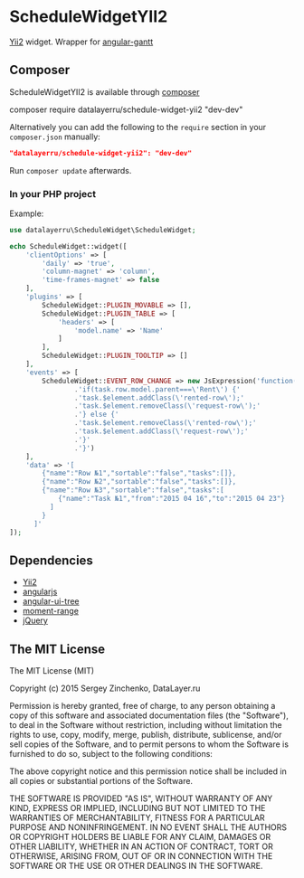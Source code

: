 # ScheduleWidgetYII2
[Yii2](http://www.yiiframework.com/) widget. Wrapper for [angular-gantt](http://www.angular-gantt.com)

## Composer

ScheduleWidgetYII2 is available through [composer](https://getcomposer.org/)

  composer require datalayerru/schedule-widget-yii2 "dev-dev"
  
Alternatively you can add the following to the `require` section in your `composer.json` manually:

```json
"datalayerru/schedule-widget-yii2": "dev-dev"
```

Run `composer update` afterwards.

### In your PHP project

Example:

```php
use datalayerru\ScheduleWidget\ScheduleWidget;

echo ScheduleWidget::widget([
    'clientOptions' => [
        'daily' => 'true', 
        'column-magnet' => 'column', 
        'time-frames-magnet' => false
    ],
    'plugins' => [
        ScheduleWidget::PLUGIN_MOVABLE => [],
        ScheduleWidget::PLUGIN_TABLE => [
            'headers' => [
                'model.name' => 'Name'
            ]
        ], 
        ScheduleWidget::PLUGIN_TOOLTIP => []
    ],
    'events' => [
        ScheduleWidget::EVENT_ROW_CHANGE => new JsExpression('function(task){'
                .'if(task.row.model.parent===\'Rent\') {'
                .'task.$element.addClass(\'rented-row\');'
                .'task.$element.removeClass(\'request-row\');'
                .'} else {'
                .'task.$element.removeClass(\'rented-row\');'
                .'task.$element.addClass(\'request-row\');'
                .'}'
                .'}')
    ],
    'data' => '[
        {"name":"Row №1","sortable":"false","tasks":[]},
        {"name":"Row №2","sortable":"false","tasks":[]},
        {"name":"Row №3","sortable":"false","tasks":[
            {"name":"Task №1","from":"2015 04 16","to":"2015 04 23"}
          ]
        }
      ]'
]);
```

## Dependencies
- [Yii2](http://www.yiiframework.com/)
- [angularjs](https://angularjs.org/)
- [angular-ui-tree](http://angular-ui-tree.github.io/website/)
- [moment-range](https://github.com/gf3/moment-range)
- [jQuery](http://jquery.com/)

## The MIT License

The MIT License (MIT)

Copyright (c) 2015 Sergey Zinchenko, DataLayer.ru

Permission is hereby granted, free of charge, to any person obtaining a copy
of this software and associated documentation files (the "Software"), to deal
in the Software without restriction, including without limitation the rights
to use, copy, modify, merge, publish, distribute, sublicense, and/or sell
copies of the Software, and to permit persons to whom the Software is
furnished to do so, subject to the following conditions:

The above copyright notice and this permission notice shall be included in all
copies or substantial portions of the Software.

THE SOFTWARE IS PROVIDED "AS IS", WITHOUT WARRANTY OF ANY KIND, EXPRESS OR
IMPLIED, INCLUDING BUT NOT LIMITED TO THE WARRANTIES OF MERCHANTABILITY,
FITNESS FOR A PARTICULAR PURPOSE AND NONINFRINGEMENT. IN NO EVENT SHALL THE
AUTHORS OR COPYRIGHT HOLDERS BE LIABLE FOR ANY CLAIM, DAMAGES OR OTHER
LIABILITY, WHETHER IN AN ACTION OF CONTRACT, TORT OR OTHERWISE, ARISING FROM,
OUT OF OR IN CONNECTION WITH THE SOFTWARE OR THE USE OR OTHER DEALINGS IN THE
SOFTWARE.
